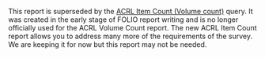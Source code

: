 This report is superseded by the [ACRL Item Count (Volume count)](../item_count) query. It was created in the early stage of FOLIO report writing and is no longer officially used for the ACRL Volume Count report. 
The new ACRL Item Count report allows you to address many more of the requirements of the survey.
We are keeping it for now but this report may not be needed.


